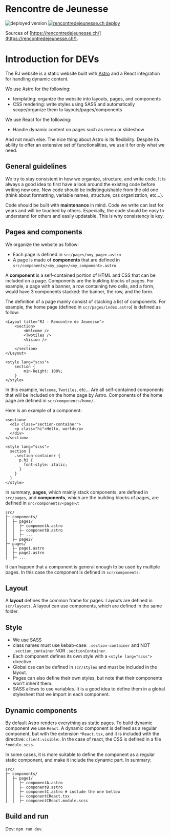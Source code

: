 # Rencontre de Jeunesse

![deployed version](https://hodor.rencontredejeunesse.ch/api/tags/rencontredejeunesse?format=svg)
[![rencontredejeunesse.ch deploy](https://github.com/doxa-tech/rencontredejeunesse/actions/workflows/rj_deploy.yml/badge.svg)](https://github.com/doxa-tech/rencontredejeunesse/actions/workflows/rj_deploy.yml)

Sources of [https://rencontredejeunesse.ch/](https://rencontredejeunesse.ch/).

# Introduction for DEVs

The RJ website is a static website built with [Astro](https://astro.build/) and
a React integration for handling dynamic content.

We use Astro for the following:

- templating: organize the website into layouts, pages, and components
- CSS rendering: write styles using SASS and automatically scope/organize them to layouts/pages/components

We use React for the following:

- Handle dynamic content on pages such as menu or slideshow

And not much else. The nice thing about Astro is its flexibility. Despite its
ability to offer an extensive set of functionalities, we use it for only what we
need.

## General guidelines

We try to stay consistent in how we organize, structure, and write code. It is
always a good idea to first have a look around the existing code before writing
new one. New code should be indistinguishable from the old one (think about
formatting, variable names, structure, css organization, etc...).

Code should be built with **maintenance** in mind. Code we write can last for
years and will be touched by others. Especially, the code should be easy to
understand for others and easily updatable. This is why consistency is key.

## Pages and components

We organize the website as follow:

- Each page is defined in `src/pages/<my_page>.astro`
- A page is made of **components** that are defined in `src/components/<my_page>/<my_component>.astro`

A **component** is a self-contained portion of HTML and CSS that can be included
on a page. Components are the building blocks of pages. For example, a page with
a banner, a row containing two cells, and a form, would have 3 components
stacked: the banner, the row, and the form.

The definition of a page mainly consist of stacking a list of components. For
example, the home page (defined in `scr/pages/index.astro`) is defined as
follow:

```astro
<Layout title="RJ - Rencontre de Jeunesse">
	<section>
		<Welcome />
		<Twotiles />
		<Vision />
		...
	</section>
</Layout>

<style lang="scss">
	section {
		min-height: 100%;
	}
</style>
```

In this example, `Welcome`, `Twotiles`, etc... Are all self-contained components
that will be included on the home page by Astro. Components of the home page are
defined in `scr/components/home/`.

Here is an example of a component:

```astro
<section>
  <div class="section-container">
    <p class="hi">Hello, world</p>
  </div>
</section>

<style lang="scss">
  section {
    .section-container {
      p.hi {
        font-style: italic;
      }
    }
  }
</style>
```

In summary, **pages**, which mainly stack components, are defined in
`src/pages`, and **components**, which are the building blocks of pages, are
defined in `src/components/<page>/`:

```
src/
├─ components/
│  ├─ page1/
│  │  ├─ compomentA.astro
│  │  ├─ componentB.astro
│  │  ├─ ...
│  ├─ page2/
├─ pages/
│  ├─ page1.astro
│  ├─ page2.astro
│  ├─ ...
```

It can happen that a component is general enough to be used by multiple pages.
In this case the component is defined in `scr/components`.

## Layout

A **layout** defines the common frame for pages. Layouts are defined in
`scr/layouts`. A layout can use components, which are defined in the same
folder.

## Style

- We use SASS
- class names must use kebab-case: `.section-container` and NOT `.section_container` NOR `.sectionContainer`.
- Each component defines its own style with a `<style lang="scss">` directive.
- Global css can be defined in `scr/styles` and must be included in the layout.
- Pages can also define their own styles, but note that their components won't inherit them.
- SASS allows to use variables. It is a good idea to define them in a global stylesheet that we import in each component.

## Dynamic components

By default Astro renders everything as static pages. To build dynamic component
we use `React`. A dynamic component is defined as a regular component, but with
the extension `*React.tsx`, and it is included with the directive:
`client:visible`:. In the case of react, the CSS is defined in a file
`*module.scss`. 

In some cases, it is more suitable to define the component as a regular static
component, and make it include the dynamic part. In summary:

```
src/
├─ components/
│  ├─ page1/
│  │  ├─ compomentA.astro
│  │  ├─ componentB.astro
│  │  ├─ componentC.astro # include the one bellow
│  │  ├─ componentCReact.tsx
│  │  ├─ componentCReact.module.scss
```

## Build and run

Dev: `npm run dev`.